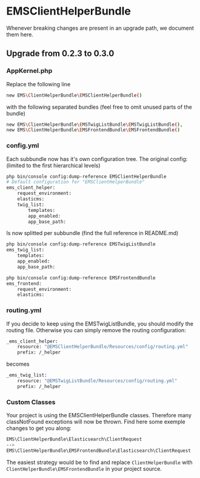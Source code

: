 # EMSClientHelperBundle
Whenever breaking changes are present in an upgrade path, we document them here.

## Upgrade from 0.2.3 to 0.3.0

### AppKernel.php
Replace the following line 
```bash
new EMS\ClientHelperBundle\EMSClientHelperBundle()
````
with the following separated bundles (feel free to omit unused parts of the bundle)
```bash
new EMS\ClientHelperBundle\EMSTwigListBundle\EMSTwigListBundle(),
new EMS\ClientHelperBundle\EMSFrontendBundle\EMSFrontendBundle()
````
### config.yml
Each subbundle now has it's own configuration tree. The original config:
(limited to the first hierarchical levels)
```bash
php bin/console config:dump-reference EMSClientHelperBundle
# Default configuration for "EMSClientHelperBundle"
ems_client_helper:
    request_environment:
    elasticms:
    twig_list:
        templates:
        app_enabled:
        app_base_path:
````
Is now splitted per subbundle (find the full reference in README.md)
```bash
php bin/console config:dump-reference EMSTwigListBundle
ems_twig_list:
    templates:
    app_enabled:
    app_base_path:

php bin/console config:dump-reference EMSFrontendBundle
ems_frontend:
    request_environment:
    elasticms:
````

### routing.yml
If you decide to keep using the EMSTwigListBundle, you should modify the routing file.
Otherwise you can simply remove the routing configuration:
```bash
_ems_client_helper:
    resource: "@EMSClientHelperBundle/Resources/config/routing.yml"
    prefix: /_helper
````
becomes
```bash
_ems_twig_list:
    resource: "@EMSTwigListBundle/Resources/config/routing.yml"
    prefix: /_helper
````
### Custom Classes
Your project is using the EMSClientHelperBundle classes. Therefore many classNotFound exceptions will now be thrown.
Find here some exemple changes to get you along:
```bash
EMS\ClientHelperBundle\Elasticsearch\ClientRequest 
--> 
EMS\ClientHelperBundle\EMSFrontendBundle\Elasticsearch\ClientRequest
````
The easiest strategy would be to find and replace 
`ClientHelperBundle` with `ClientHelperBundle\EMSFrontendBundle` in your project source.